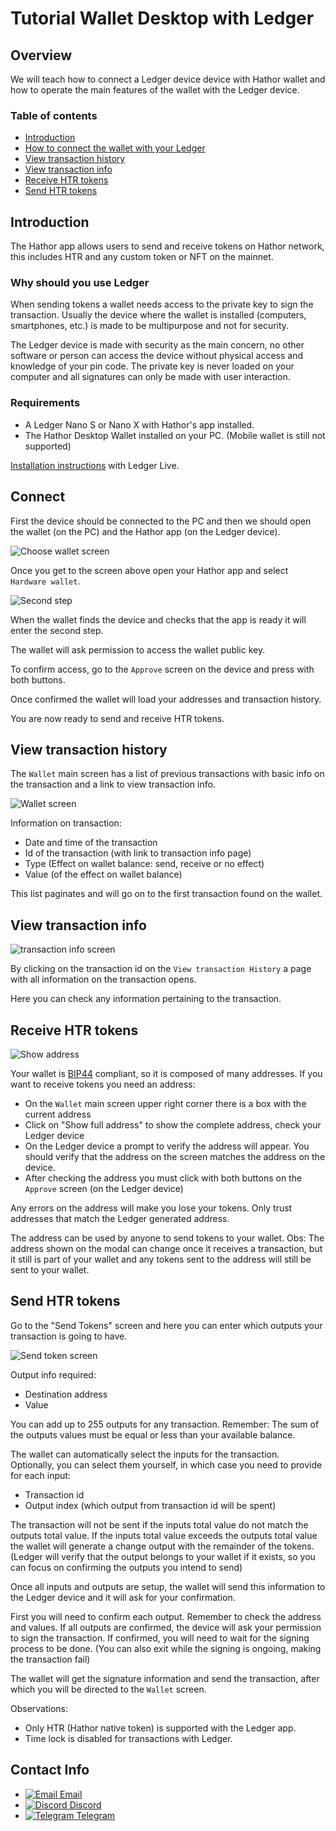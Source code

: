 [discord.logo]: images/logos/discord.png (Discord)
[email.logo]: images/logos/email.png (Discord)
[telegram.logo]: images/logos/telegram.png (Telegram)

[email.link]: mailto:contact@hathor.network
[discord.link]: https://discord.gg/aWukZZX
[telegram.link]: https://t.me/HathorOfficial

# Tutorial Wallet Desktop with Ledger

## Overview

We will teach how to connect a Ledger device device with Hathor wallet and how to operate the main features of the wallet with the Ledger device.

### Table of contents

- [Introduction](#introduction)
- [How to connect the wallet with your Ledger](#connect)
- [View transaction history](#view-transaction-history)
- [View transaction info](#view-transaction-info)
- [Receive HTR tokens](#receive-htr-tokens)
- [Send HTR tokens](#send-htr-tokens)

## Introduction

The Hathor app allows users to send and receive tokens on Hathor network, this includes HTR and any custom token or NFT on the mainnet.

### Why should you use Ledger

When sending tokens a wallet needs access to the private key to sign the transaction.
Usually the device where the wallet is installed (computers, smartphones, etc.) is made to be multipurpose and not for security.

The Ledger device is made with security as the main concern, no other software or person can access the device without physical access and knowledge of your pin code.
The private key is never loaded on your computer and all signatures can only be made with user interaction.

### Requirements

- A Ledger Nano S or Nano X with Hathor's app installed.
- The Hathor Desktop Wallet installed on your PC. (Mobile wallet is still not supported)

[Installation instructions](https://medium.com/hathor-network/hathor-is-available-on-ledger-wallet-31cb1613b060) with Ledger Live.

## Connect

First the device should be connected to the PC and then we should open the wallet (on the PC) and the Hathor app (on the Ledger device).

![Choose wallet screen](images/01-choose-type.png)

Once you get to the screen above open your Hathor app and select `Hardware wallet`.

![Second step](images/02-wait-find-device.png)

When the wallet finds the device and checks that the app is ready it will enter the second step.

The wallet will ask permission to access the wallet public key.

To confirm access, go to the `Approve` screen on the device and press with both buttons.

Once confirmed the wallet will load your addresses and transaction history.

You are now ready to send and receive HTR tokens.

## View transaction history

The `Wallet` main screen has a list of previous transactions with basic info on the transaction and a link to view transaction info.

![Wallet screen](images/03-wallet-screen.png)

Information on transaction:

- Date and time of the transaction
- Id of the transaction (with link to transaction info page)
- Type (Effect on wallet balance: send, receive or no effect)
- Value (of the effect on wallet balance)

This list paginates and will go on to the first transaction found on the wallet.

## View transaction info

![transaction info screen](images/06-tx-info-screen.png)

By clicking on the transaction id on the `View transaction History` a page with all information on the transaction opens.

Here you can check any information pertaining to the transaction.

## Receive HTR tokens

![Show address](images/04-show-full-address.png)

Your wallet is [BIP44](https://github.com/bitcoin/bips/blob/master/bip-0044.mediawiki) compliant, so it is composed of many addresses.
If you want to receive tokens you need an address:

- On the `Wallet` main screen upper right corner there is a box with the current address
- Click on "Show full address" to show the complete address, check your Ledger device
- On the Ledger device a prompt to verify the address will appear. You should verify that the address on the screen matches the address on the device.
- After checking the address you must click with both buttons on the `Approve` screen (on the Ledger device)

Any errors on the address will make you lose your tokens.
Only trust addresses that match the Ledger generated address.

The address can be used by anyone to send tokens to your wallet.
Obs: The address shown on the modal can change once it receives a transaction, but it still is part of your wallet and any tokens sent to the address will still be sent to your wallet.

## Send HTR tokens

Go to the "Send Tokens" screen and here you can enter which outputs your transaction is going to have.

![Send token screen](images/05-send-tokens.png)

Output info required:

- Destination address
- Value

You can add up to 255 outputs for any transaction.
Remember: The sum of the outputs values must be equal or less than your available balance.

The wallet can automatically select the inputs for the transaction.
Optionally, you can select them yourself, in which case you need to provide for each input:

- Transaction id
- Output index (which output from transaction id will be spent)

The transaction will not be sent if the inputs total value do not match the outputs total value.
If the inputs total value exceeds the outputs total value the wallet will generate a change output with the remainder of the tokens.
(Ledger will verify that the output belongs to your wallet if it exists, so you can focus on confirming the outputs you intend to send)

Once all inputs and outputs are setup, the wallet will send this information to the Ledger device and it will ask for your confirmation.

First you will need to confirm each output. Remember to check the address and values.
If all outputs are confirmed, the device will ask your permission to sign the transaction.
If confirmed, you will need to wait for the signing process to be done.
(You can also exit while the signing is ongoing, making the transaction fail)

The wallet will get the signature information and send the transaction, after which you will be directed to the `Wallet` screen.

Observations:
- Only HTR (Hathor native token) is supported with the Ledger app.
- Time lock is disabled for transactions with Ledger.

## Contact Info

- [![Email][email.logo] Email][email.link]
- [![Discord][discord.logo] Discord][discord.link]
- [![Telegram][telegram.logo] Telegram][telegram.link]